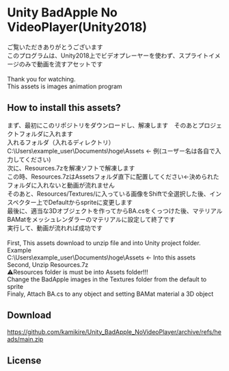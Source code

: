 #  Unity BadApple No VideoPlayer(Unity2018)
ご覧いただきありがとうございます<br>
このプログラムは、Unity2018上でビデオプレーヤーを使わず、スプライトイメージのみで動画を流すアセットです<br>
<br>
Thank you for watching.<br>
This assets is images animation program<br>
## How to install this assets?<br>
まず、最初にこのリポジトリをダウンロードし、解凍します　そのあとプロジェクトフォルダに入れます<br>
入れるフォルダ（入れるディレクトリ）<br>
C:\Users\example_user\Documents\hoge\Assets ← 例(ユーザー名は各自で入力してください)<br>
次に、Resources.7zを解凍ソフトで解凍します<br>
この時、Resources.7zはAssetsフォルダ直下に配置してください←決められたフォルダに入れないと動画が流れません<br>
そのあと、Resources/Textures/に入っている画像をShiftで全選択した後、インスペクター上でDefaultからspriteに変更します<br>
最後に、適当な3Dオブジェクトを作ってからBA.csをくっつけた後、マテリアルBAMatをメッシュレンダラーのマテリアルに設定して終了です<br>
実行して、動画が流れれば成功です<br>
<br>
First, This assets download to unzip file and into Unity project folder.<br>
Example<br>
C:\Users\example_user\Documents\hoge\Assets ← Into this assets<br>
Second, Unzip Resources.7z<br>
⚠Resources folder is must be into Assets folder!!!<br>
Change the BadApple images in the Textures folder from the default to sprite<br>
Finaly, Attach BA.cs to any object and setting BAMat material a 3D object<br>
## Download<br>
https://github.com/kamikire/Unity_BadApple_NoVideoPlayer/archive/refs/heads/main.zip
## License<br>
